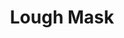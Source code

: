 ---
title: "Lough Mask"
address: "The Western Regional Fisheries Board, Weir Lodge, Earls Island, Galway City"
tel: "+353 (0)91 56 3118"
county: "Galway"
category: "Angling"
type: "Content"
lat: "53.625587463378906"
lng: "-9.352433204650879"
---